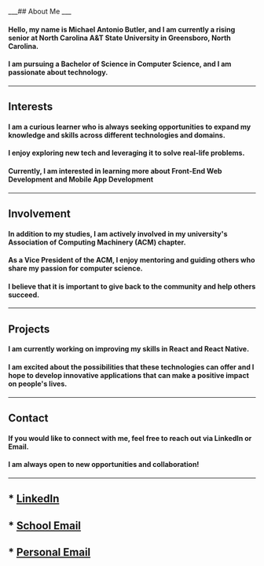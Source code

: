___## About Me ___

#### Hello, my name is Michael Antonio Butler, and I am currently a rising senior at North Carolina A&T State University in Greensboro, North Carolina.
#### I am pursuing a Bachelor of Science in Computer Science, and I am passionate about technology.

----
## Interests

#### I am a curious learner who is always seeking opportunities to expand my knowledge and skills across different technologies and domains. 
#### I enjoy exploring new tech and leveraging it to solve real-life problems. 
#### Currently, I am interested in learning more about Front-End Web Development and Mobile App Development

----
## Involvement

#### In addition to my studies, I am actively involved in my university's Association of Computing Machinery (ACM) chapter.
#### As a Vice President of the ACM, I enjoy mentoring and guiding others who share my passion for computer science. 
#### I believe that it is important to give back to the community and help others succeed.

----
## Projects

#### I am currently working on improving my skills in React and React Native. 
#### I am excited about the possibilities that these technologies can offer and I hope to develop innovative applications that can make a positive impact on people's lives.

----
## Contact

#### If you would like to connect with me, feel free to reach out via LinkedIn or Email.
#### I am always open to new opportunities and collaboration!

----
## * [LinkedIn](https://www.linkedin.com/in/mbutle3/)
## * [School Email](Mabutler@aggies.ncat.edu)
## * [Personal Email](Mbutle3@gmail.com)
